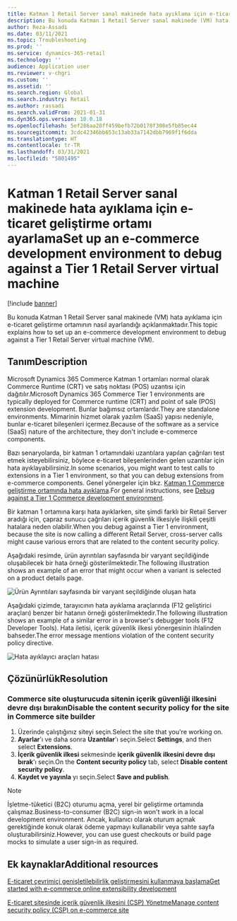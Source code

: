 ```yaml
---
title: Katman 1 Retail Server sanal makinede hata ayıklama için e-ticaret geliştirme ortamı ayarlama
description: Bu konuda Katman 1 Retail Server sanal makinede (VM) hata ayıklama için e-ticaret geliştirme ortamının nasıl ayarlandığı açıklanmaktadır.
author: Reza-Assadi
ms.date: 03/11/2021
ms.topic: Troubleshooting
ms.prod: ''
ms.service: dynamics-365-retail
ms.technology: ''
audience: Application user
ms.reviewer: v-chgri
ms.custom: ''
ms.assetid: ''
ms.search.region: Global
ms.search.industry: Retail
ms.author: rassadi
ms.search.validFrom: 2021-01-31
ms.dyn365.ops.version: 10.0.18
ms.openlocfilehash: 5ef286aa28ff459befb72b0178f308e5fb85ec44
ms.sourcegitcommit: 3cdc42346bb653c13ab33a7142dbb7969f1f6dda
ms.translationtype: HT
ms.contentlocale: tr-TR
ms.lasthandoff: 03/31/2021
ms.locfileid: "5801495"
---
```

# <a name="set-up-an-e-commerce-development-environment-to-debug-against-a-tier-1-retail-server-virtual-machine"></a><span data-ttu-id="ca88e-103">Katman 1 Retail Server sanal makinede hata ayıklama için e-ticaret geliştirme ortamı ayarlama</span><span class="sxs-lookup"><span data-stu-id="ca88e-103">Set up an e-commerce development environment to debug against a Tier 1 Retail Server virtual machine</span></span>

[!include [banner](../../includes/banner.md)]

<span data-ttu-id="ca88e-104">Bu konuda Katman 1 Retail Server sanal makinede (VM) hata ayıklama için e-ticaret geliştirme ortamının nasıl ayarlandığı açıklanmaktadır.</span><span class="sxs-lookup"><span data-stu-id="ca88e-104">This topic explains how to set up an e-commerce development environment to debug against a Tier 1 Retail Server virtual machine (VM).</span></span>

## <a name="description"></a><span data-ttu-id="ca88e-105">Tanım</span><span class="sxs-lookup"><span data-stu-id="ca88e-105">Description</span></span>

<span data-ttu-id="ca88e-106">Microsoft Dynamics 365 Commerce Katman 1 ortamları normal olarak Commerce Runtime (CRT) ve satış noktası (POS) uzantısı için dağıtılır.</span><span class="sxs-lookup"><span data-stu-id="ca88e-106">Microsoft Dynamics 365 Commerce Tier 1 environments are typically deployed for Commerce runtime (CRT) and point of sale (POS) extension development.</span></span> <span data-ttu-id="ca88e-107">Bunlar bağımsız ortamlardır.</span><span class="sxs-lookup"><span data-stu-id="ca88e-107">They are standalone environments.</span></span> <span data-ttu-id="ca88e-108">Mimarinin hizmet olarak yazılım (SaaS) yapısı nedeniyle, bunlar e-ticaret bileşenleri içermez.</span><span class="sxs-lookup"><span data-stu-id="ca88e-108">Because of the software as a service (SaaS) nature of the architecture, they don't include e-commerce components.</span></span>

<span data-ttu-id="ca88e-109">Bazı senaryolarda, bir katman 1 ortamındaki uzantılara yapılan çağrıları test etmek isteyebilirsiniz, böylece e-ticaret bileşenlerinden gelen uzantılar için hata ayıklayabilirsiniz.</span><span class="sxs-lookup"><span data-stu-id="ca88e-109">In some scenarios, you might want to test calls to extensions in a Tier 1 environment, so that you can debug extensions from e-commerce components.</span></span> <span data-ttu-id="ca88e-110">Genel yönergeler için bkz. [Katman 1 Commerce geliştirme ortamında hata ayıklama](../e-commerce-extensibility/debug-tier-1.md).</span><span class="sxs-lookup"><span data-stu-id="ca88e-110">For general instructions, see [Debug against a Tier 1 Commerce development environment](../e-commerce-extensibility/debug-tier-1.md).</span></span>

<span data-ttu-id="ca88e-111">Bir katman 1 ortamına karşı hata ayıklarken, site şimdi farklı bir Retail Server aradığı için, çapraz sunucu çağrıları içerik güvenlik ilkesiyle ilişkili çeşitli hatalara neden olabilir.</span><span class="sxs-lookup"><span data-stu-id="ca88e-111">When you debug against a Tier 1 environment, because the site is now calling a different Retail Server, cross-server calls might cause various errors that are related to the content security policy.</span></span>

<span data-ttu-id="ca88e-112">Aşağıdaki resimde, ürün ayrıntıları sayfasında bir varyant seçildiğinde oluşabilecek bir hata örneği gösterilmektedir.</span><span class="sxs-lookup"><span data-stu-id="ca88e-112">The following illustration shows an example of an error that might occur when a variant is selected on a product details page.</span></span>

![Ürün Ayrıntıları sayfasında bir varyant seçildiğinde oluşan hata](media/unhandled-rejection-error.jpg)

<span data-ttu-id="ca88e-114">Aşağıdaki çizimde, tarayıcının hata ayıklama araçlarında (F12 geliştirici araçları) benzer bir hatanın örneği gösterilmektedir.</span><span class="sxs-lookup"><span data-stu-id="ca88e-114">The following illustration shows an example of a similar error in a browser's debugger tools (F12 Developer Tools).</span></span> <span data-ttu-id="ca88e-115">Hata iletisi, içerik güvenlik ilkesi yönergesinin ihlalinden bahseder.</span><span class="sxs-lookup"><span data-stu-id="ca88e-115">The error message mentions violation of the content security policy directive.</span></span>

![Hata ayıklayıcı araçları hatası](media/debugger-tools-error.JPG)

## <a name="resolution"></a><span data-ttu-id="ca88e-117">Çözünürlük</span><span class="sxs-lookup"><span data-stu-id="ca88e-117">Resolution</span></span>

### <a name="disable-the-content-security-policy-for-the-site-in-commerce-site-builder"></a><span data-ttu-id="ca88e-118">Commerce site oluşturucuda sitenin içerik güvenliği ilkesini devre dışı bırakın</span><span class="sxs-lookup"><span data-stu-id="ca88e-118">Disable the content security policy for the site in Commerce site builder</span></span>

1. <span data-ttu-id="ca88e-119">Üzerinde çalıştığınız siteyi seçin.</span><span class="sxs-lookup"><span data-stu-id="ca88e-119">Select the site that you're working on.</span></span>
1. <span data-ttu-id="ca88e-120">**Ayarlar**'ı ve daha sonra **Uzantılar**'ı seçin.</span><span class="sxs-lookup"><span data-stu-id="ca88e-120">Select **Settings**, and then select **Extensions**.</span></span>
1. <span data-ttu-id="ca88e-121">**İçerik güvenlik ilkesi** sekmesinde **içerik güvenlik ilkesini devre dışı bırak**'ı seçin.</span><span class="sxs-lookup"><span data-stu-id="ca88e-121">On the **Content security policy** tab, select **Disable content security policy**.</span></span>
1. <span data-ttu-id="ca88e-122">**Kaydet ve yayınla** yı seçin.</span><span class="sxs-lookup"><span data-stu-id="ca88e-122">Select **Save and publish**.</span></span>

> [!NOTE]
> <span data-ttu-id="ca88e-123">İşletme-tüketici (B2C) oturumu açma, yerel bir geliştirme ortamında çalışmaz.</span><span class="sxs-lookup"><span data-stu-id="ca88e-123">Business-to-consumer (B2C) sign-in won't work in a local development environment.</span></span> <span data-ttu-id="ca88e-124">Ancak, kullanıcı olarak oturum açmak gerektiğinde konuk olarak ödeme yapmayı kullanabilir veya sahte sayfa oluşturabilirsiniz.</span><span class="sxs-lookup"><span data-stu-id="ca88e-124">However, you can use guest checkouts or build page mocks to simulate a user sign-in as required.</span></span>

## <a name="additional-resources"></a><span data-ttu-id="ca88e-125">Ek kaynaklar</span><span class="sxs-lookup"><span data-stu-id="ca88e-125">Additional resources</span></span>

[<span data-ttu-id="ca88e-126">E-ticaret çevrimiçi genişletilebilirlik geliştirmesini kullanmaya başlama</span><span class="sxs-lookup"><span data-stu-id="ca88e-126">Get started with e-commerce online extensibility development</span></span>](../e-commerce-extensibility/sdk-getting-started.md)

[<span data-ttu-id="ca88e-127">E-ticaret sitesinde içerik güvenlik ilkesini (CSP) Yönetme</span><span class="sxs-lookup"><span data-stu-id="ca88e-127">Manage content security policy (CSP) on e-commerce site</span></span>](../manage-csp.md)
